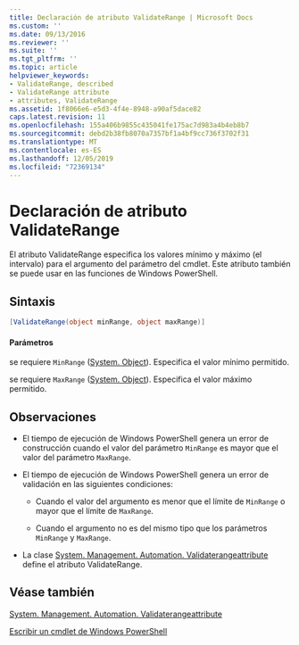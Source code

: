 ```yaml
---
title: Declaración de atributo ValidateRange | Microsoft Docs
ms.custom: ''
ms.date: 09/13/2016
ms.reviewer: ''
ms.suite: ''
ms.tgt_pltfrm: ''
ms.topic: article
helpviewer_keywords:
- ValidateRange, described
- ValidateRange attribute
- attributes, ValidateRange
ms.assetid: 1f8066e6-e5d3-4f4e-8948-a90af5dace82
caps.latest.revision: 11
ms.openlocfilehash: 155a406b9855c435041fe175ac7d983a4b4eb8b7
ms.sourcegitcommit: debd2b38fb8070a7357bf1a4bf9cc736f3702f31
ms.translationtype: MT
ms.contentlocale: es-ES
ms.lasthandoff: 12/05/2019
ms.locfileid: "72369134"
---
```

# <a name="validaterange-attribute-declaration"></a>Declaración de atributo ValidateRange

El atributo ValidateRange especifica los valores mínimo y máximo (el intervalo) para el argumento del parámetro del cmdlet. Este atributo también se puede usar en las funciones de Windows PowerShell.

## <a name="syntax"></a>Sintaxis

```csharp
[ValidateRange(object minRange, object maxRange)]
```

#### <a name="parameters"></a>Parámetros

se requiere `MinRange` ([System. Object](/dotnet/api/system.object)). Especifica el valor mínimo permitido.

se requiere `MaxRange` ([System. Object](/dotnet/api/system.object)). Especifica el valor máximo permitido.

## <a name="remarks"></a>Observaciones

- El tiempo de ejecución de Windows PowerShell genera un error de construcción cuando el valor del parámetro `MinRange` es mayor que el valor del parámetro `MaxRange`.

- El tiempo de ejecución de Windows PowerShell genera un error de validación en las siguientes condiciones:

    - Cuando el valor del argumento es menor que el límite de `MinRange` o mayor que el límite de `MaxRange`.

    - Cuando el argumento no es del mismo tipo que los parámetros `MinRange` y `MaxRange`.

- La clase [System. Management. Automation. Validaterangeattribute](/dotnet/api/System.Management.Automation.ValidateRangeAttribute) define el atributo ValidateRange.

## <a name="see-also"></a>Véase también

[System. Management. Automation. Validaterangeattribute](/dotnet/api/System.Management.Automation.ValidateRangeAttribute)

[Escribir un cmdlet de Windows PowerShell](./writing-a-windows-powershell-cmdlet.md)
